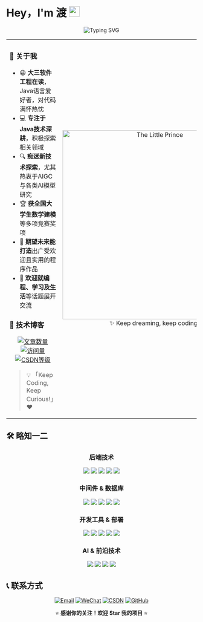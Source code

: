 # Hey，I'm 渡 <img src="https://media.giphy.com/media/hvRJCLFzcasrR4ia7z/giphy.gif" width="28px">

<div align="center">
  <img src="https://readme-typing-svg.herokuapp.com?font=Fira+Code&size=22&pause=1000&color=6366F1&center=true&vCenter=true&width=435&lines=Keep+Coding%2C+Keep+Curious!;Java+Developer+%26+AI+Enthusiast;Building+Amazing+Software+%F0%9F%9A%80" alt="Typing SVG" />
</div>

<table align="center">
<tr>
<td valign="top" width="60%">

### 🌟 关于我

- 😀 **大三软件工程在读**，Java语言爱好者，对代码满怀热忱
- 💻 **专注于Java技术深耕**，积极探索相关领域  
- 🔍 **痴迷新技术探索**，尤其热衷于AIGC与各类AI模型研究
- 🏆 **获全国大学生数学建模**等多项竞赛奖项
- 🌱 **期望未来能打造**出广受欢迎且实用的程序作品
- 💬 **欢迎就编程、学习及生活**等话题展开交流

### 📝 技术博客
<div align="center">

[![文章数量](https://img.shields.io/badge/文章-30+-blue?style=flat-square&logo=blogger&logoColor=white)](#)
[![访问量](https://img.shields.io/badge/访问量-2W+-green?style=flat-square&logo=eye&logoColor=white)](#)
[![CSDN等级](https://img.shields.io/badge/CSDN-5级博主-FC5531?style=flat-square&logo=csdn&logoColor=white)](#)

</div>

> 💡 「Keep Coding, Keep Curious!」 ❤️

</td>
<td valign="center" width="40%">
  
<div align="center">
  <img src="https://github.com/anzhihe/anzhihe/blob/main/.github/workflows/Le%20Petit%20Prince.gif" width="500" alt="The Little Prince">
  
  <br/>
  <div align="center" >
  ✨ Keep dreaming, keep coding ✨
  </div>
</div>

</td>
</tr>
</table>

## 🛠️ 略知一二

<div align="center">

### 后端技术
<p align="center">
  <img src="https://img.shields.io/badge/Java-ED8B00?style=flat-square&logo=openjdk&logoColor=white" />
  <img src="https://img.shields.io/badge/Spring-6DB33F?style=flat-square&logo=spring&logoColor=white" />
  <img src="https://img.shields.io/badge/SpringBoot-6DB33F?style=flat-square&logo=springboot&logoColor=white" />
  <img src="https://img.shields.io/badge/SpringAI-6DB33F?style=flat-square&logo=spring&logoColor=white" />
  <img src="https://img.shields.io/badge/MyBatis-000000?style=flat-square&logo=mybatis&logoColor=white" />
</p>

### 中间件 & 数据库
<p align="center">
  <img src="https://img.shields.io/badge/MySQL-4479A1?style=flat-square&logo=mysql&logoColor=white" />
  <img src="https://img.shields.io/badge/Redis-DC382D?style=flat-square&logo=redis&logoColor=white" />
  <img src="https://img.shields.io/badge/RabbitMQ-FF6600?style=flat-square&logo=rabbitmq&logoColor=white" />
  <img src="https://img.shields.io/badge/Nacos-00BFFF?style=flat-square&logo=apache&logoColor=white" />
  <img src="https://img.shields.io/badge/Elasticsearch-005571?style=flat-square&logo=elasticsearch&logoColor=white" />
</p>

### 开发工具 & 部署
<p align="center">
  <img src="https://img.shields.io/badge/Docker-2496ED?style=flat-square&logo=docker&logoColor=white" />
  <img src="https://img.shields.io/badge/Kubernetes-326CE5?style=flat-square&logo=kubernetes&logoColor=white" />
  <img src="https://img.shields.io/badge/Linux-FCC624?style=flat-square&logo=linux&logoColor=black" />
  <img src="https://img.shields.io/badge/Git-F05032?style=flat-square&logo=git&logoColor=white" />
  <img src="https://img.shields.io/badge/Maven-C71A36?style=flat-square&logo=apache-maven&logoColor=white" />
</p>

### AI & 前沿技术
<p align="center">
  <img src="https://img.shields.io/badge/OpenAI-412991?style=flat-square&logo=openai&logoColor=white" />
  <img src="https://img.shields.io/badge/MCP-FF9900?style=flat-square&logo=code&logoColor=white" />
  <img src="https://img.shields.io/badge/ChatGPT-00A67E?style=flat-square&logo=openai&logoColor=white" />
  <img src="https://img.shields.io/badge/Claude-FF7F00?style=flat-square&logo=anthropic&logoColor=white" />
</p>

</div>

## 📞 联系方式

<div align="center">

[![Email](https://img.shields.io/badge/Email-2364728886@qq.com-red?style=flat-square&logo=gmail&logoColor=white)](mailto:2364728886@qq.com)
[![WeChat](https://img.shields.io/badge/WeChat-CD001688888-07C160?style=flat-square&logo=wechat&logoColor=white)](#)
[![CSDN](https://img.shields.io/badge/CSDN-技术博客-FC5531?style=flat-square&logo=csdn&logoColor=white)](https://blog.csdn.net/weixin_74224250?type=blog)
[![GitHub](https://img.shields.io/badge/GitHub-100000?style=flat-square&logo=github&logoColor=white)](https://github.com/yourusername)

</div>

<div align="center">
  
  ⭐️ **感谢你的关注！欢迎 Star 我的项目** ⭐️
  
</div>

